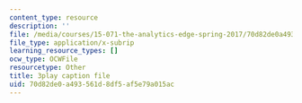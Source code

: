 ```yaml
---
content_type: resource
description: ''
file: /media/courses/15-071-the-analytics-edge-spring-2017/70d82de0a493561d8df5af5e79a015ac_iJvEgQkLjow.vtt
file_type: application/x-subrip
learning_resource_types: []
ocw_type: OCWFile
resourcetype: Other
title: 3play caption file
uid: 70d82de0-a493-561d-8df5-af5e79a015ac
---
```

